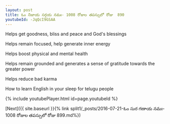 ```yaml
---
layout: post
title: ఓం నిజాయ సర్గయ నమః- 1008 రోజుల తపస్సులో రోజు  890
youtubeId: -JqQcI9GSAA
---
```

 
 
Helps get goodness, bliss and peace and God's blessings
 
Helps remain focused, help generate inner energy 
 
Helps boost physical and mental health 
 
Helps remain grounded and generates a sense of gratitude towards the greater power 
 
Helps reduce bad karma
 
How to learn English in your sleep for telugu people
 
 
 
 


{% include youtubePlayer.html id=page.youtubeId %}
 
[Next]({{ site.baseurl }}{% link split1/_posts/2016-07-21-ఓం సుర గణాయ నమః- 1008 రోజుల తపస్సులో రోజు  899.md%})
 
